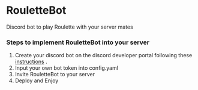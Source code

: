 # RouletteBot
Discord bot to play Roulette with your server mates

### Steps to implement RouletteBot into your server
1. Create your discord bot on the discord developer portal following these [instructions](https://discordpy.readthedocs.io/en/stable/discord.html) . 
2. Input your own bot token into config.yaml
3. Invite RouletteBot to your server
4. Deploy and Enjoy

